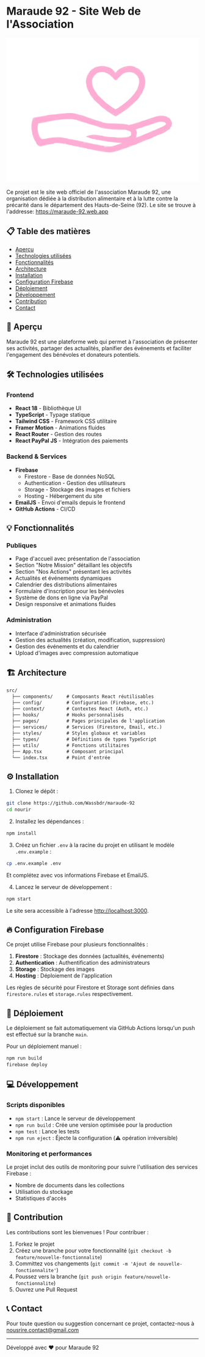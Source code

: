 # Maraude 92 - Site Web de l'Association

![Maraude 92](/public/images/maraude_logo.svg)

Ce projet est le site web officiel de l'association Maraude 92, une organisation dédiée à la distribution alimentaire et à la lutte contre la précarité dans le département des Hauts-de-Seine (92).
Le site se trouve à l'addresse: https://maraude-92.web.app

## 📋 Table des matières
- [Aperçu](#aperçu)
- [Technologies utilisées](#technologies-utilisées)
- [Fonctionnalités](#fonctionnalités)
- [Architecture](#architecture)
- [Installation](#installation)
- [Configuration Firebase](#configuration-firebase)
- [Déploiement](#déploiement)
- [Développement](#développement)
- [Contribution](#contribution)
- [Contact](#contact)

## 🌟 Aperçu

Maraude 92 est une plateforme web qui permet à l'association de présenter ses activités, partager des actualités, planifier des événements et faciliter l'engagement des bénévoles et donateurs potentiels.

## 🛠️ Technologies utilisées

### Frontend
- **React 18** - Bibliothèque UI
- **TypeScript** - Typage statique
- **Tailwind CSS** - Framework CSS utilitaire
- **Framer Motion** - Animations fluides
- **React Router** - Gestion des routes
- **React PayPal JS** - Intégration des paiements

### Backend & Services
- **Firebase**
  - Firestore - Base de données NoSQL
  - Authentication - Gestion des utilisateurs
  - Storage - Stockage des images et fichiers
  - Hosting - Hébergement du site
- **EmailJS** - Envoi d'emails depuis le frontend
- **GitHub Actions** - CI/CD

## 💡 Fonctionnalités

### Publiques
- Page d'accueil avec présentation de l'association
- Section "Notre Mission" détaillant les objectifs
- Section "Nos Actions" présentant les activités
- Actualités et événements dynamiques
- Calendrier des distributions alimentaires
- Formulaire d'inscription pour les bénévoles
- Système de dons en ligne via PayPal
- Design responsive et animations fluides

### Administration
- Interface d'administration sécurisée
- Gestion des actualités (création, modification, suppression)
- Gestion des événements et du calendrier
- Upload d'images avec compression automatique

## 🏗️ Architecture

```
src/
  ├── components/     # Composants React réutilisables
  ├── config/         # Configuration (Firebase, etc.)
  ├── context/        # Contextes React (Auth, etc.)
  ├── hooks/          # Hooks personnalisés
  ├── pages/          # Pages principales de l'application
  ├── services/       # Services (Firestore, Email, etc.)
  ├── styles/         # Styles globaux et variables
  ├── types/          # Définitions de types TypeScript
  ├── utils/          # Fonctions utilitaires
  ├── App.tsx         # Composant principal
  └── index.tsx       # Point d'entrée
```

## ⚙️ Installation

1. Clonez le dépôt :
```bash
git clone https://github.com/Wassbdr/maraude-92
cd nourir
```

2. Installez les dépendances :
```bash
npm install
```

3. Créez un fichier `.env` à la racine du projet en utilisant le modèle `.env.example` :
```bash
cp .env.example .env
```
Et complétez avec vos informations Firebase et EmailJS.

4. Lancez le serveur de développement :
```bash
npm start
```

Le site sera accessible à l'adresse [http://localhost:3000](http://localhost:3000).

## 🔥 Configuration Firebase

Ce projet utilise Firebase pour plusieurs fonctionnalités :

1. **Firestore** : Stockage des données (actualités, événements)
2. **Authentication** : Authentification des administrateurs
3. **Storage** : Stockage des images
4. **Hosting** : Déploiement de l'application

Les règles de sécurité pour Firestore et Storage sont définies dans `firestore.rules` et `storage.rules` respectivement.

## 🚀 Déploiement

Le déploiement se fait automatiquement via GitHub Actions lorsqu'un push est effectué sur la branche `main`.

Pour un déploiement manuel :
```bash
npm run build
firebase deploy
```

## 💻 Développement

### Scripts disponibles

- `npm start` : Lance le serveur de développement
- `npm run build` : Crée une version optimisée pour la production
- `npm test` : Lance les tests
- `npm run eject` : Éjecte la configuration (⚠️ opération irréversible)

### Monitoring et performances

Le projet inclut des outils de monitoring pour suivre l'utilisation des services Firebase :
- Nombre de documents dans les collections
- Utilisation du stockage
- Statistiques d'accès

## 👥 Contribution

Les contributions sont les bienvenues ! Pour contribuer :

1. Forkez le projet
2. Créez une branche pour votre fonctionnalité (`git checkout -b feature/nouvelle-fonctionnalite`)
3. Committez vos changements (`git commit -m 'Ajout de nouvelle-fonctionnalite'`)
4. Poussez vers la branche (`git push origin feature/nouvelle-fonctionnalite`)
5. Ouvrez une Pull Request

## 📞 Contact

Pour toute question ou suggestion concernant ce projet, contactez-nous à [nousrire.contact@gmail.com](mailto:nousrire.contact@gmail.com)

---

Développé avec ❤️ pour Maraude 92
